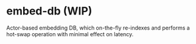 # embed-db (WIP)

Actor-based embedding DB, which on-the-fly re-indexes and performs a hot-swap operation with minimal effect on latency.
